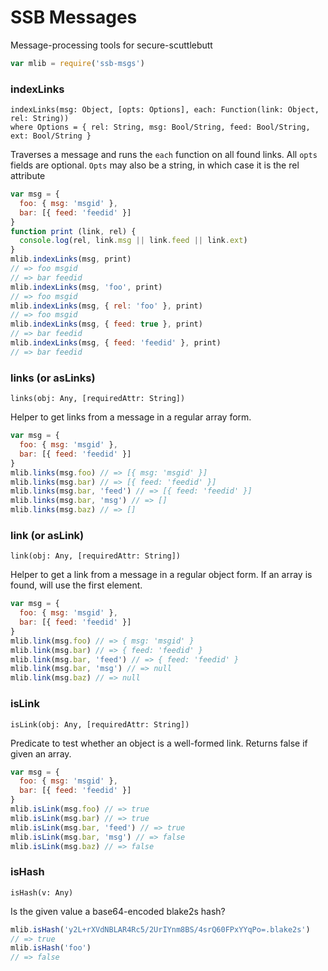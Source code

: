 # SSB Messages

Message-processing tools for secure-scuttlebutt

```js
var mlib = require('ssb-msgs')
```

### indexLinks

```
indexLinks(msg: Object, [opts: Options], each: Function(link: Object, rel: String))
where Options = { rel: String, msg: Bool/String, feed: Bool/String, ext: Bool/String }
```

Traverses a message and runs the `each` function on all found links. All `opts` fields are optional. `Opts` may also be a string, in which case it is the rel attribute

```js
var msg = {
  foo: { msg: 'msgid' },
  bar: [{ feed: 'feedid' }]
}
function print (link, rel) {
  console.log(rel, link.msg || link.feed || link.ext)  
}
mlib.indexLinks(msg, print)
// => foo msgid
// => bar feedid
mlib.indexLinks(msg, 'foo', print)
// => foo msgid
mlib.indexLinks(msg, { rel: 'foo' }, print)
// => foo msgid
mlib.indexLinks(msg, { feed: true }, print)
// => bar feedid
mlib.indexLinks(msg, { feed: 'feedid' }, print)
// => bar feedid
```

### links (or asLinks)

```
links(obj: Any, [requiredAttr: String])
```

Helper to get links from a message in a regular array form.

```js
var msg = {
  foo: { msg: 'msgid' },
  bar: [{ feed: 'feedid' }]
}
mlib.links(msg.foo) // => [{ msg: 'msgid' }]
mlib.links(msg.bar) // => [{ feed: 'feedid' }]
mlib.links(msg.bar, 'feed') // => [{ feed: 'feedid' }]
mlib.links(msg.bar, 'msg') // => []
mlib.links(msg.baz) // => []
```

### link (or asLink)

```
link(obj: Any, [requiredAttr: String])
```

Helper to get a link from a message in a regular object form. If an array is found, will use the first element.

```js
var msg = {
  foo: { msg: 'msgid' },
  bar: [{ feed: 'feedid' }]
}
mlib.link(msg.foo) // => { msg: 'msgid' }
mlib.link(msg.bar) // => { feed: 'feedid' }
mlib.link(msg.bar, 'feed') // => { feed: 'feedid' }
mlib.link(msg.bar, 'msg') // => null
mlib.link(msg.baz) // => null
```

### isLink

```
isLink(obj: Any, [requiredAttr: String])
```

Predicate to test whether an object is a well-formed link. Returns false if given an array.

```js
var msg = {
  foo: { msg: 'msgid' },
  bar: [{ feed: 'feedid' }]
}
mlib.isLink(msg.foo) // => true
mlib.isLink(msg.bar) // => true
mlib.isLink(msg.bar, 'feed') // => true
mlib.isLink(msg.bar, 'msg') // => false
mlib.isLink(msg.baz) // => false
```

### isHash

```
isHash(v: Any)
```

Is the given value a base64-encoded blake2s hash?

```js
mlib.isHash('y2L+rXVdNBLAR4Rc5/2UrIYnm8BS/4srQ60FPxYYqPo=.blake2s')
// => true
mlib.isHash('foo')
// => false
```

```js